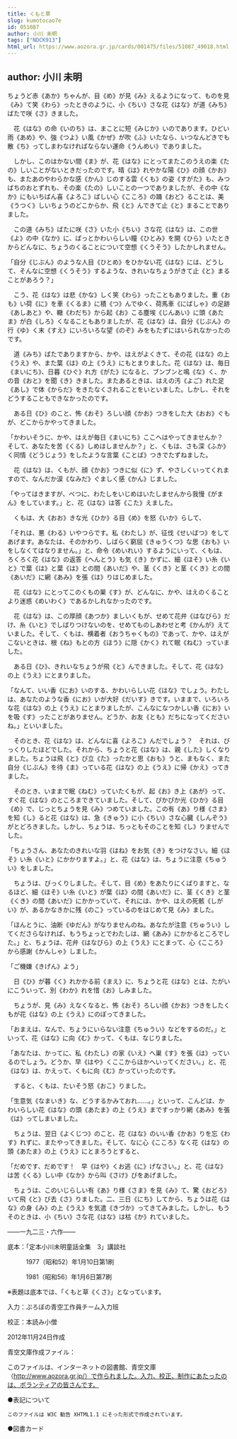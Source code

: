 ```yaml
---
title: くもと草
slug: kumotocao7e
id: 051087
author: 小川 未明
tags: ["NDCK913"]
html_url: https://www.aozora.gr.jp/cards/001475/files/51087_49018.html
---
```


## author: 小川 未明

ちょうど赤《あか》ちゃんが、目《め》が見《み》えるようになって、ものを見《み》て笑《わら》ったときのように、小《ちい》さな花《はな》が道《みち》ばたで咲《さ》きました。

　花《はな》の命《いのち》は、まことに短《みじか》いのであります。ひどい雨《あめ》や、強《つよ》い風《かぜ》が吹《ふ》いたなら、いつなんどきでも散《ち》ってしまわなければならない運命《うんめい》でありました。

　しかし、このはかない間《ま》が、花《はな》にとってまたこのうえの楽《たの》しいことがないときだったのです。晴《は》れやかな陽《ひ》の顔《かお》も、またあのやわらかな感《かん》じのする雲《くも》の姿《すがた》も、みつばちのおとずれも、その楽《たの》しいことの一つでありましたが、その中《なか》にもいちばん喜《よろこ》ばしい心《こころ》の踊《おど》ることは、美《うつく》しいちょうのどこからか、飛《と》んできて止《と》まることでありました。

　この道《みち》ばたに咲《さ》いた小《ちい》さな花《はな》は、この世《よ》の中《なか》に、ぱっとかわいらしい瞳《ひとみ》を開《ひら》いたときからどんなに、ちょうのくることについて空想《くうそう》したかしれません。

「自分《じぶん》のような人目《ひとめ》をひかない花《はな》には、どうして、そんなに空想《くうそう》するような、きれいなちょうがきて止《と》まることがあろう？」

　こう、花《はな》は悲《かな》しく笑《わら》ったこともありました。重《おも》い荷《に》を車《くるま》に積《つ》んでゆく、荷馬車《にばしゃ》の足跡《あしあと》や、轍《わだち》から起《お》こる塵埃《じんあい》に頭《あたま》が白《しろ》くなることもありましたが、花《はな》は、自分《じぶん》の行《ゆ》く末《すえ》にいろいろな望《のぞ》みをもたずにはいられなかったのです。

　道《みち》ばたでありますから、かや、はえがよくきて、その花《はな》の上《うえ》や、また葉《は》の上《うえ》にもとまりました。花《はな》は、毎日《まいにち》、日暮《ひぐ》れ方《がた》になると、ブンブンと鳴《な》く、かの音《おと》を聞《き》きました。またあるときは、はえの汚《よご》れた足《あし》で体《からだ》をきたなくされることをいといました。しかし、それをどうすることもできなかったのです。

　ある日《ひ》のこと、怖《おそ》ろしい顔《かお》つきをした大《おお》ぐもが、どこからかやってきました。

「かわいそうに、かや、はえが毎日《まいにち》ここへはやってきませんか？　そして、あなたを苦《くる》しめはしませんか？」と、くもは、さも深《ふか》く同情《どうじょう》をしたような言葉《ことば》つきでたずねました。

　花《はな》は、くもが、顔《かお》つきに似《に》ず、やさしくいってくれますので、なんだか涙《なみだ》ぐましく感《かん》じました。

「やってはきますが、べつに、わたしをいじめはいたしませんから我慢《がまん》をしています。」と、花《はな》は答《こた》えました。

　くもは、大《おお》きな光《ひか》る目《め》を怒《いか》らして、

「それは、悪《わる》いやつらです。私《わたし》が、征伐《せいばつ》をしてあげます。あなたは、そのかわり、しばらく窮屈《きゅうくつ》な思《おも》いをしなくてはなりません。」と、命令《めいれい》するようにいって、くもは、ろくろく花《はな》の返答《へんとう》も気《き》かずに、細《ほそ》い糸《いと》で葉《は》と葉《は》との間《あいだ》や、茎《くき》と茎《くき》との間《あいだ》に網《あみ》を張《は》りはじめました。

　花《はな》にとってこのくもの巣《す》が、どんなに、かや、はえのくることより迷惑《めいわく》であるかしれなかったのです。

　花《はな》は、この厚顔《あつか》ましいくもが、せめて花弁《はなびら》だけ、糸《いと》でしばりつけないのを、せめてものしあわせと考《かんが》えていました。そして、くもは、横着者《おうちゃくもの》であって、かや、はえがこないときは、根《ね》もとの方《ほう》に隠《かく》れて眠《ねむ》っていました。

　ある日《ひ》、きれいなちょうが飛《と》んできました。そして、花《はな》の上《うえ》にとまりました。

「なんて、いい香《にお》いのする、かわいらしい花《はな》でしょう。わたしは、あなたのような香《にお》いが大好《だいす》きです。いままで、いろいろな花《はな》の上《うえ》にとまりましたが、こんなになつかしい香《にお》いを吸《す》ったことがありません。どうか、お友《とも》だちになってくださいね。」といいました。

　そのとき、花《はな》は、どんなに喜《よろこ》んだでしょう？　それは、びっくりしたほどでした。それから、ちょうと花《はな》は、親《した》しくなりました。ちょうは飛《と》び立《た》ったかと思《おも》うと、まもなく、また自分《じぶん》を待《ま》っている花《はな》の上《うえ》に帰《かえ》ってきました。

　そのとき、いままで眠《ねむ》っていたくもが、起《お》き上《あが》って、すぐ花《はな》のところまできていました。そして、ぴかぴか光《ひか》る目《め》で、じっとちょうを見《み》つめていました。この有《あ》り様《さま》を知《し》ると花《はな》は、急《きゅう》に小《ちい》さな心臓《しんぞう》がとどろきました。しかし、ちょうは、ちっともそのことを知《し》りませんでした。

「ちょうさん、あなたのきれいな羽《はね》をお気《き》をつけなさい。細《ほそ》い糸《いと》にかかりますよ。」と、花《はな》は、ちょうに注意《ちゅうい》をしました。

　ちょうは、びっくりしました。そして、目《め》をあたりにくばりますと、なるほど、細《ほそ》い糸《いと》が葉《は》の間《あいだ》に、茎《くき》と茎《くき》の間《あいだ》にかかっていて、それには、かや、はえの死骸《しがい》が、あるかなきかに残《のこ》っているのをはじめて見《み》ました。

「ほんとうに、油断《ゆだん》がなりませんのね。あなたが注意《ちゅうい》してくださらなければ、もうちょっとでわたしは、網《あみ》にかかるところでした。」と、ちょうは、花弁《はなびら》の上《うえ》にとまって、心《こころ》から感謝《かんしゃ》しました。

「ご機嫌《きげん》よう」

　日《ひ》が暮《く》れかかる前《まえ》に、ちょうと花《はな》とは、たがいにこういって、別《わか》れを惜《お》しみました。

　ちょうが、見《み》えなくなると、怖《おそ》ろしい顔《かお》つきをしたくもが花《はな》の上《うえ》にのぼってきました。

「おまえは、なんで、ちょうにいらない注意《ちゅうい》などをするのだ。」といって、花《はな》に向《む》かって、くもは、なじりました。

「あなたは、かってに、私《わたし》の家《いえ》へ巣《す》を張《は》っているのでしょう。どうか、早《はや》くここからほかへいってください。」と、花《はな》は、かえって、くもに向《む》かっていったのです。

　すると、くもは、たいそう怒《おこ》りました。

「生意気《なまいき》な、どうするかみておれ……。」といって、こんどは、かわいらしい花《はな》の頭《あたま》の上《うえ》まですっかり網《あみ》を張《は》ってしまいました。

　ちょうは、翌日《よくじつ》のこと、花《はな》のいい香《かお》りを忘《わす》れずに、またやってきました。そして、なに心《こころ》なく花《はな》の頭《あたま》の上《うえ》にとまろうとすると、

「だめです、だめです！　早《はや》くお逃《に》げなさい。」と、花《はな》は苦《くる》しい中《なか》から叫《さけ》びをあげました。

　ちょうは、このいじらしい有《あ》り様《さま》を見《み》て、驚《おどろ》いて飛《と》び去《さ》りました。二、三日《にち》してから、ちょうは花《はな》の身《み》の上《うえ》を気遣《きづか》ってきてみました。しかし、もうそのときは、小《ちい》さな花《はな》は枯《か》れていました。

――一九二三・六作――











底本：「定本小川未明童話全集　3」講談社

　　　1977（昭和52）年1月10日第1刷

　　　1981（昭和56）年1月6日第7刷

※表題は底本では、「くもと草《くさ》」となっています。

入力：ぷろぼの青空工作員チーム入力班

校正：本読み小僧

2012年11月24日作成

青空文庫作成ファイル：

このファイルは、インターネットの図書館、青空文庫（http://www.aozora.gr.jp/）で作られました。入力、校正、制作にあたったのは、ボランティアの皆さんです。











●表記について


	このファイルは W3C 勧告 XHTML1.1 にそった形式で作成されています。







●図書カード